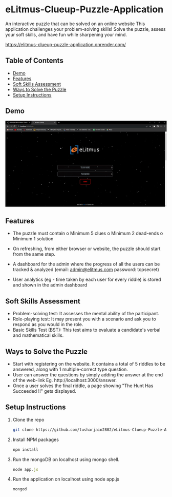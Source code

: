 # eLitmus-Clueup-Puzzle-Application
An interactive puzzle that can be solved on an online website
This application challenges your problem-solving skills! Solve the puzzle, assess your soft skills, and have fun while sharpening your mind.

https://elitmus-clueup-puzzle-application.onrender.com/

## Table of Contents

- [Demo](#demo)
- [Features](#features)
- [Soft Skills Assessment](#soft-skills-assessment)
- [Ways to Solve the Puzzle](#ways-to-solve-the-puzzle)
- [Setup Instructions](#setup-instructions)

## Demo

[![Demo][product-screenshot]](https://elitmus-clueup-puzzle-application.onrender.com/)

## Features

- The puzzle must contain 
o	Minimum 5 clues
o	Minimum 2 dead-ends
o	Minimum 1 solution 

- On refreshing, from either browser or website, the puzzle should start from the same step.
- A dashboard for the admin where the progress of all the users can be tracked & analyzed  (email: admin@elitmus.com password: topsecret)
- User analytics (eg - time taken by each user for every riddle) is stored and shown in the admin dashboard

## Soft Skills Assessment

- Problem-solving test: It assesses the mental ability of the participant.
- Role-playing test: It may present you with a scenario and ask you to respond as you would in the role.
- Basic Skills Test (BST): This test aims to evaluate a candidate's verbal and mathematical skills. 

## Ways to Solve the Puzzle

- Start with registering on the website. It contains a total of 5 riddles to be answered, along with 1 multiple-correct type question.
- User can answer the questions by simply adding the answer at the end of the web-link Eg. http://localhost:3000/answer.
- Once a user solves the final riddle, a page showing "The Hunt Has Succeeded !!" gets displayed.

## Setup Instructions

1. Clone the repo
   ```sh
   git clone https://github.com/tusharjain2802/eLitmus-Clueup-Puzzle-Application.git
   ```
3. Install NPM packages
   ```sh
   npm install
   ```
4. Run the mongoDB on localhost using mongo shell.
   ```js
   node app.js
   ```
5. Run the application on localhost using node app.js
   ```shell
   mongod
   ```

[product-screenshot]:https://github.com/tusharjain2802/eLitmus-Clueup-Puzzle-Application/blob/main/public/demo.gif